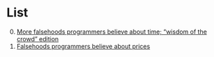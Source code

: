 # List

0. [More falsehoods programmers believe about time; “wisdom of the crowd” edition](https://infiniteundo.com/post/25509354022/more-falsehoods-programmers-believe-about-time)
0. [Falsehoods programmers believe about prices](https://gist.github.com/rgs/6509585)

